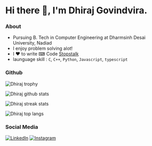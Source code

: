 # Hi there 👋, I'm Dhiraj Govindvira.

### About
- Pursuing B. Tech in Computer Engineering at Dharmsinh Desai University, Nadiad
- I enjoy problem solving alot!
- I ♥ to write ⌨ Code [Stopstalk](https://www.stopstalk.com/user/profile/dhiraj_01)
- launguage skill : `C`, `C++`, `Python`, `Javascript`, `typescript`

### Github

![Dhiraj trophy](https://github-profile-trophy.vercel.app/?username=dhiraj-01&margin-w=15)  

![Dhiraj github stats](https://github-readme-stats.vercel.app/api?username=dhiraj-01&show_icons=true)  

![Dhiraj streak stats](https://github-readme-streak-stats.herokuapp.com/?user=dhiraj-01&)  

![Dhiraj top langs](https://github-readme-stats.vercel.app/api/top-langs?username=dhiraj-01&show_icons=true&locale=en&layout=compact)  

### Social Media
[![Linkedln](https://img.icons8.com/cute-clipart/64/000000/linkedin.png)](https://www.linkedin.com/in/dhiraj-govindvira/)
[![Instagram](https://img.icons8.com/cute-clipart/64/000000/instagram-new.png)](https://www.instagram.com/dhiraj_govindvira/)

<!--
**Dhiraj-01/Dhiraj-01** is a ✨ _special_ ✨ repository because its `README.md` (this file) appears on your GitHub profile.

![Top languages](https://github-readme-stats.vercel.app/api/top-langs/?username=dhiraj-01&layout=compact&langs_count=6&theme=graywhite)
![Visitor Count](https://profile-counter.glitch.me/Dhiraj-01/count.svg)

Here are some ideas to get you started:

- 🔭 I’m currently working on ...
- 🌱 I’m currently learning ...
- 👯 I’m looking to collaborate on ...
- 🤔 I’m looking for help with ...
- 💬 Ask me about ...
- 📫 How to reach me: ...
- 😄 Pronouns: ...
- ⚡ Fun fact: ...
-->
